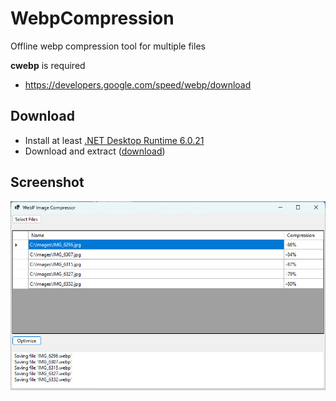 # WebpCompression

Offline webp compression tool for multiple files

**cwebp** is required
- https://developers.google.com/speed/webp/download

## Download
- Install at least [.NET Desktop Runtime 6.0.21](https://dotnet.microsoft.com/download/dotnet/6.0)
- Download and extract ([download](https://github.com/tinohager/WebpCompression/releases/latest/download/WebpCompression.zip))

## Screenshot
![preview](docs/preview.jpg)


